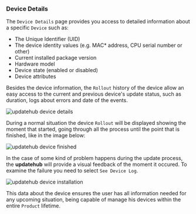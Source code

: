 ### Device Details

The `Device Details` page provides you access to detailed information about a specific `Device` such as:

- The Unique Identifier (UID)
- The device identity values (e.g. MAC* address, CPU serial number or other)
- Current installed package version
- Hardware model
- Device state (enabled or disabled)
- Device attributes

Besides the device information, the `Rollout` history of the device allow an easy access to the current and previous device's update status, such as duration, logs about errors and date of the events.

<img class="borderless" alt="updatehub device details" src="/img/deviceDetails.png">

During a normal situation the device `Rollout` will be displayed showing the moment that started, going through all the process until the point that is finished, like in the image below:

<img class="borderless" alt="updatehub device finished" src="/img/finished.png">

In the case of some kind of problem happens during the update process, the **updatehub** will provide a visual feedback of the moment it occured. To examine the failure you need to select `See Device Log`.

<img class="borderless" alt="updatehub device installation" src="/img/deviceLog.png">

This data about the device ensures the user has all information needed for any upcoming situation, being capable of manage his devices within the entire `Product` lifetime.
